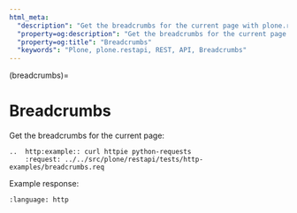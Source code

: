 ```yaml
---
html_meta:
  "description": "Get the breadcrumbs for the current page with plone.restapi."
  "property=og:description": "Get the breadcrumbs for the current page with plone.restapi."
  "property=og:title": "Breadcrumbs"
  "keywords": "Plone, plone.restapi, REST, API, Breadcrumbs"
---
```


(breadcrumbs)=

# Breadcrumbs

Get the breadcrumbs for the current page:

```{eval-rst}
..  http:example:: curl httpie python-requests
    :request: ../../src/plone/restapi/tests/http-examples/breadcrumbs.req
```

Example response:

```{literalinclude} ../../src/plone/restapi/tests/http-examples/breadcrumbs.resp
:language: http
```

